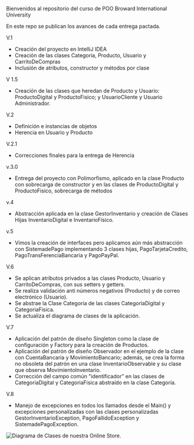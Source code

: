 Bienvenidos al repositorio del curso de POO
Broward International University

En este repo se publican los avances de cada entrega pactada.

V.1
- Creación del proyecto en IntelliJ IDEA
- Creación de las clases Categoria, Producto, Usuario y CarritoDeCompras
- Inclusión de atributos, constructor y métodos por clase
 
V 1.5
- Creación de las clases que heredan de Producto y Usuario: ProductoDigital y ProductoFisico; y UsuarioCliente y Usuario Administrador.

V.2
- Definición e instancias de objetos
- Herencia en Usuario y Producto

V.2.1
- Correcciones finales para la entrega de Herencia

v.3.0
- Entrega del proyecto con Polimorfismo, aplicado en la clase Producto con sobrecarga de constructor y en las clases de ProductoDigital y ProductoFisico, sobrecarga de métodos

v.4
- Abstracción aplicada en la clase GestorInventario y creación de Clases Hijas InventarioDigital e InventarioFísico.

v.5
- Vimos la creación de interfaces pero aplicamos aún más abstracción con SistemadePago implementando 3 clases hijas, PagoTarjetaCredito, PagoTransFerenciaBancaria y PagoPayPal.

V.6 
- Se aplican atributos privados a las clases Producto, Usuario y CarritoDeCompras, con sus setters y getters.
- Se realiza validación anti números negativos (Producto) y de correo electrónico (Usuario).
- Se abstrae la Clase Categoria de las clases CategoriaDigital y CategoriaFisica.
- Se actualiza el diagrama de clases de la aplicación.

V.7
- Aplicación del patrón de diseño Singleton como la clase de configuración y Factory para la creación de Productos.
- Aplicación del patrón de diseño Observador en el ejemplo de la clase con CuentaBancaria y MovimientoBancario; además, se crea la forma no obsoleta del patrón en una clase InventarioObservable y su clase que observa MovimientoInventario.
- Corrección del campo común "identificador" en las clases de CategoriaDigital y CategoriaFisica abstraído en la clase Categoría.

V.8
- Manejo de excepciones en todos los llamados desde el Main() y excepciones personalizadas con las clases personalizadas GestorInventarioException, PagoFallidoException y SistemadePagoException.

![Diagrama de Clases de nuestra Online Store.](img/diagrama-clases.png)
